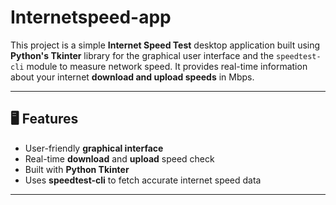 # Internetspeed-app

This project is a simple **Internet Speed Test** desktop application built using **Python's Tkinter** library for the graphical user interface and the `speedtest-cli` module to measure network speed. It provides real-time information about your internet **download and upload speeds** in Mbps.

---

## 🖥️ Features

- User-friendly **graphical interface**
- Real-time **download** and **upload** speed check
- Built with **Python Tkinter**
- Uses **speedtest-cli** to fetch accurate internet speed data

---

